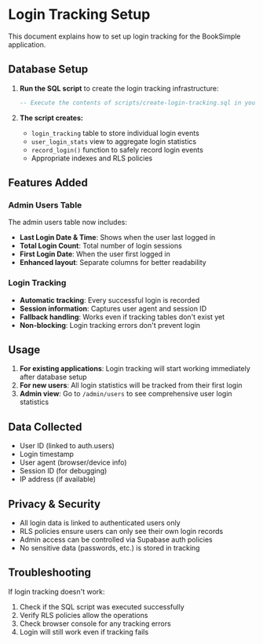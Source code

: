 # Login Tracking Setup

This document explains how to set up login tracking for the BookSimple application.

## Database Setup

1. **Run the SQL script** to create the login tracking infrastructure:
   ```sql
   -- Execute the contents of scripts/create-login-tracking.sql in your Supabase SQL editor
   ```

2. **The script creates:**
   - `login_tracking` table to store individual login events
   - `user_login_stats` view to aggregate login statistics
   - `record_login()` function to safely record login events
   - Appropriate indexes and RLS policies

## Features Added

### Admin Users Table
The admin users table now includes:
- **Last Login Date & Time**: Shows when the user last logged in
- **Total Login Count**: Total number of login sessions
- **First Login Date**: When the user first logged in
- **Enhanced layout**: Separate columns for better readability

### Login Tracking
- **Automatic tracking**: Every successful login is recorded
- **Session information**: Captures user agent and session ID
- **Fallback handling**: Works even if tracking tables don't exist yet
- **Non-blocking**: Login tracking errors don't prevent login

## Usage

1. **For existing applications**: Login tracking will start working immediately after database setup
2. **For new users**: All login statistics will be tracked from their first login
3. **Admin view**: Go to `/admin/users` to see comprehensive user login statistics

## Data Collected

- User ID (linked to auth.users)
- Login timestamp
- User agent (browser/device info)
- Session ID (for debugging)
- IP address (if available)

## Privacy & Security

- All login data is linked to authenticated users only
- RLS policies ensure users can only see their own login records
- Admin access can be controlled via Supabase auth policies
- No sensitive data (passwords, etc.) is stored in tracking

## Troubleshooting

If login tracking doesn't work:
1. Check if the SQL script was executed successfully
2. Verify RLS policies allow the operations
3. Check browser console for any tracking errors
4. Login will still work even if tracking fails
